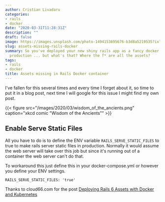 ```yaml
---
author: Cristian Livadaru
categories:
- rails
- docker
date: "2020-03-31T11:28:31Z"
description: ""
draft: false
image: https://images.unsplash.com/photo-1494153695676-b3d8a5219535?ixlib=rb-1.2.1&q=80&fm=jpg&crop=entropy&cs=tinysrgb&w=2000&fit=max&ixid=eyJhcHBfaWQiOjExNzczfQ
slug: assets-missing-rails-docker
summary: So you've deployed your new shiny rails app as a fancy docker container in
  production ... but what's that? Where the f* are all the assets?
tags:
- rails
- docker
title: Assets missing in Rails Docker container
---
```



I've fallen for this several times and every time I forget about it, so time to put it in a blog post, next time I will google for this issue I might find my own post.

{{< figure src="/images/2020/03/wisdom_of_the_ancients.png" caption="xkcd comic \"Wisdom of the Ancients\"" >}}

## Enable Serve Static Files

All you have to do is to define the ENV variable `RAILS_SERVE_STATIC_FILES` to true to make rails server static files in production. Normally it would assume the web server will take over this job but since it's running out of a container the web server can't do that.

To workaround this just define this in your docker-compose.yml or however you define your ENV settings.

```
RAILS_SERVE_STATIC_FILES: 'true'
```

Thanks to cloud66.com for the post [Deploying Rails 6 Assets with Docker and Kubernetes](https://blog.cloud66.com/deploying-rails-6-assets-with-docker/)

